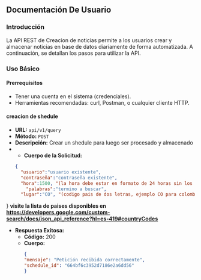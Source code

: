 ## Documentación De Usuario

### Introducción
La API REST de Creacion de noticias permite a los usuarios crear y almacenar noticias en base de datos diariamente de forma automatizada. A continuación, se detallan los pasos para utilizar la API.

### Uso Básico

#### Prerrequisitos
- Tener una cuenta en el sistema (credenciales).
- Herramientas recomendadas: curl, Postman, o cualquier cliente HTTP.



#### creacion de shedule
- **URL:** `api/v1/query`
- **Método:** `POST`
- **Descripción:** Crear un shedule para luego ser procesado y almacenado
- - **Cuerpo de la Solicitud:**
  ```json
  {
	"usuario":"usuario existente",
    "contraseña":"contraseña existente",
    "hora":1500, "(la hora debe estar en formato de 24 horas sin los ':', ejemplo 1500 para las 3 de la tarde)"
	  "palabras":"termino a buscar",
    "lugar":"CO", "(codigo pais de dos letras, ejemplo CO para colombia)"
}
**visite la lista de paises disponibles en https://developers.google.com/custom-search/docs/json_api_reference?hl=es-419#countryCodes** 

- **Respuesta Exitosa:**
  - **Código:** 200
  - **Cuerpo:**
    ```json
    {
    "mensaje": "Petición recibida correctamente",
    "schedule_id": "664bf6c3952d7186e2a6dd56"
    }
    ```